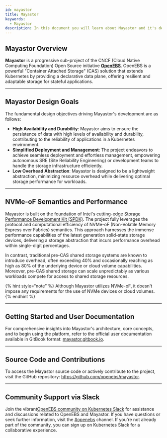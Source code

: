 ```yaml
---
id: mayastor
title: Mayastor
keywords: 
  - Mayastor
description: In this document you will learn about Mayastor and it's design goals.
---
```


## Mayastor Overview 

**Mayastor** is a progressive sub-project of the CNCF (Cloud Native Computing Foundation) Open Source initiative [**OpenEBS**](https://openebs.io/). OpenEBS is a powerful "Container Attached Storage" (CAS) solution that extends Kubernetes by providing a declarative data plane, offering resilient and adaptable storage for stateful applications.

----

## Mayastor Design Goals

The fundamental design objectives driving Mayastor's development are as follows:

- **High Availability and Durability**: Mayastor aims to ensure the persistence of data with high levels of availability and durability, contributing to the reliability of applications in a Kubernetes environment.
- **Simplified Deployment and Management**: The project endeavors to achieve seamless deployment and effortless management, empowering autonomous SRE (Site Reliability Engineering) or development teams to handle the storage infrastructure efficiently.
- **Low Overhead Abstraction**: Mayastor is designed to be a lightweight abstraction, minimizing resource overhead while delivering optimal storage performance for workloads.

-----

## NVMe-oF Semantics and Performance

Mayastor is built on the foundation of Intel's cutting-edge [Storage Performance Development Kit (SPDK)](https://spdk.io/). The project fully leverages the protocol and computational efficiency of NVMe-oF (Non-Volatile Memory Express over Fabrics) semantics. This approach harnesses the immense performance capabilities of the latest generation solid-state storage devices, delivering a storage abstraction that incurs performance overhead within single-digit percentages.

In contrast, traditional pre-CAS shared storage systems are known to introduce overhead, often exceeding 40% and occasionally reaching as high as 80% of the underlying device or cloud volume capabilities. Moreover, pre-CAS shared storage can scale unpredictably as various workloads compete for access to shared storage resources.

{% hint style=“note” %}
Although Mayastor utilizes NVMe-oF, it doesn't impose any requirements for the use of NVMe devices or cloud volumes.
{% endhint %}

---

## Getting Started and User Documentation

For comprehensive insights into Mayastor's architecture, core concepts, and to begin using the platform, refer to the official user documentation available in GitBook format: [mayastor.gitbook.io](https://mayastor.gitbook.io/).

----

## Source Code and Contributions

To access the Mayastor source code or actively contribute to the project, visit the GitHub repository:  https://github.com/openebs/mayastor.

---

## Community Support via Slack

Join the vibrant[OpenEBS community on Kubernetes Slack](https://kubernetes.slack.com) for assistance and discussions related to OpenEBS and Mayastor. If you have questions or seek further information, visit the [#openebs](https://kubernetes.slack.com/messages/openebs/) channel. If you're not already part of the community, you can sign up on Kubernetes Slack for a collaborative experience.

